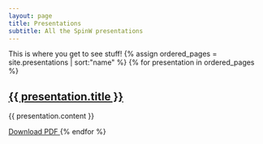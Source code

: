 ```yaml
---
layout: page
title: Presentations
subtitle: All the SpinW presentations
---
```


This is where you get to see stuff!
{% assign ordered_pages = site.presentations | sort:"name" %}
{% for presentation in ordered_pages %}
  <h2>
  <a href="{{ presentation.outerURL | prepend: site.baseurl }}" target="_blank"> {{ presentation.title }} </a>
  </h2>
  <p>{{ presentation.content }}</p>
  <a href="{{ presentation.outerURL | prepend: site.baseurl }}?print-pdf" > Download PDF </a>
{% endfor %}
